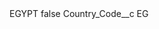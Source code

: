 <?xml version="1.0" encoding="UTF-8"?>
<CustomMetadata xmlns="http://soap.sforce.com/2006/04/metadata" xmlns:xsi="http://www.w3.org/2001/XMLSchema-instance" xmlns:xsd="http://www.w3.org/2001/XMLSchema">
    <label>EGYPT</label>
    <protected>false</protected>
    <values>
        <field>Country_Code__c</field>
        <value xsi:type="xsd:string">EG</value>
    </values>
</CustomMetadata>
